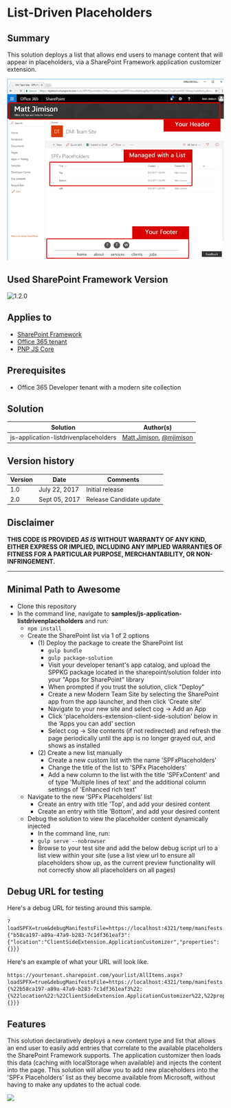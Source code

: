 # List-Driven Placeholders

## Summary
This solution deploys a list that allows end users to manage content that will appear in placeholders, via a SharePoint Framework application customizer extension.

<img src='./assets/placeholders.jpg' alt='Working Sample' />

## Used SharePoint Framework Version 
![1.2.0](https://img.shields.io/badge/version-1.2.0-orange.svg)

## Applies to

* [SharePoint Framework](https://dev.office.com/sharepoint)
* [Office 365 tenant](https://dev.office.com/sharepoint/docs/spfx/set-up-your-development-environment)
* [PNP JS Core](https://github.com/SharePoint/PnP-JS-Core)

## Prerequisites
 
* Office 365 Developer tenant with a modern site collection

## Solution

Solution|Author(s)
--------|---------
js-application-listdrivenplaceholders | [Matt Jimison](https://mattjimison.com/), [@mjimison](https://twitter.com/mjimison)

## Version history

Version|Date|Comments
-------|----|--------
1.0|July 22, 2017|Initial release
2.0|Sept 05, 2017|Release Candidate update

## Disclaimer
**THIS CODE IS PROVIDED *AS IS* WITHOUT WARRANTY OF ANY KIND, EITHER EXPRESS OR IMPLIED, INCLUDING ANY IMPLIED WARRANTIES OF FITNESS FOR A PARTICULAR PURPOSE, MERCHANTABILITY, OR NON-INFRINGEMENT.**

---

## Minimal Path to Awesome

- Clone this repository
- In the command line, navigate to **samples/js-application-listdrivenplaceholders** and run:
  - `npm install`
  - Create the SharePoint list via 1 of 2 options 
    - (1) Deploy the package to create the SharePoint list
      - `gulp bundle`
      - `gulp package-solution`
      - Visit your developer tenant's app catalog, and upload the SPPKG package located in the sharepoint/solution folder into your "Apps for SharePoint" library
      - When prompted if you trust the solution, click "Deploy"
      - Create a new Modern Team Site by selecting the SharePoint app from the app launcher, and then click ‘Create site’
      - Navigate to your new site and select cog -> Add an App
      - Click 'placeholders-extension-client-side-solution' below in the ‘Apps you can add’ section
      - Select cog -> Site contents (if not redirected) and refresh the page periodically until the app is no longer grayed out, and shows as installed
    - (2) Create a new list manually
      - Create a new custom list with the name 'SPFxPlaceholders'
      - Change the title of the list to 'SPFx Placeholders'
      - Add a new column to the list with the title 'SPFxContent' and of type 'Multiple lines of text' and the additional column settings of 'Enhanced rich text'
  - Navigate to the new ‘SPFx Placeholders’ list
      - Create an entry with title 'Top', and add your desired content
      - Create an entry with title 'Bottom', and add your desired content
  - Debug the solution to view the placeholder content dynamically injected
    - In the command line, run:
    - `gulp serve --nobrowser`
    - Browse to your test site and add the below debug script url to a list view within your site (use a list view url to ensure all placeholders show up, as the current preview functionality will not correctly show all placeholders on all pages)

## Debug URL for testing
Here's a debug URL for testing around this sample.

```
?loadSPFX=true&debugManifestsFile=https://localhost:4321/temp/manifests.js&customActions={"b58ca197-a89a-47a9-b283-7c1df361eaf3":{"location":"ClientSideExtension.ApplicationCustomizer","properties":{}}}
```

Here's an example of what your URL will look like.

```
https://yourtenant.sharepoint.com/yourlist/AllItems.aspx?loadSPFX=true&debugManifestsFile=https://localhost:4321/temp/manifests.js&customActions={%22b58ca197-a89a-47a9-b283-7c1df361eaf3%22:{%22location%22:%22ClientSideExtension.ApplicationCustomizer%22,%22properties%22:{}}}
```

## Features
This solution declaratively deploys a new content type and list that allows an end user to easily add entries that correlate to the available placeholders the SharePoint Framework supports. The application customizer then loads this data (caching with localStorage when available) and injects the content into the page. This solution will allow you to add new placeholders into the 'SPFx Placeholders' list as they become available from Microsoft, without having to make any updates to the actual code.

<img src="https://telemetry.sharepointpnp.com/sp-dev-fx-extensions/samples/js-application-listdrivenplaceholders" />
